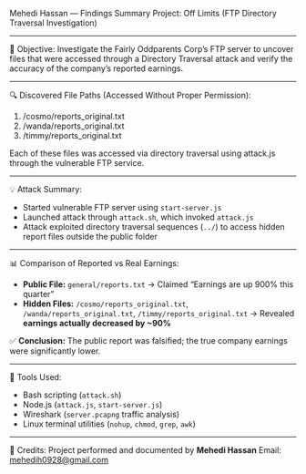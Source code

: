 Mehedi Hassan — Findings Summary
Project: Off Limits (FTP Directory Traversal Investigation)

---

🧠 Objective:
Investigate the Fairly Oddparents Corp’s FTP server to uncover files that were accessed through a Directory Traversal attack and verify the accuracy of the company’s reported earnings.

---

🔍 Discovered File Paths (Accessed Without Proper Permission):
1. /cosmo/reports_original.txt
2. /wanda/reports_original.txt
3. /timmy/reports_original.txt

Each of these files was accessed via directory traversal using attack.js through the vulnerable FTP service.

---

💡 Attack Summary:
- Started vulnerable FTP server using `start-server.js`
- Launched attack through `attack.sh`, which invoked `attack.js`
- Attack exploited directory traversal sequences (`../`) to access hidden report files outside the public folder

---

📊 Comparison of Reported vs Real Earnings:
- **Public File:** `general/reports.txt` → Claimed “Earnings are up 900% this quarter”
- **Hidden Files:** `/cosmo/reports_original.txt`, `/wanda/reports_original.txt`, `/timmy/reports_original.txt` → Revealed **earnings actually decreased by ~90%**

✅ **Conclusion:** The public report was falsified; the true company earnings were significantly lower.

---

🧰 Tools Used:
- Bash scripting (`attack.sh`)
- Node.js (`attack.js`, `start-server.js`)
- Wireshark (`server.pcapng` traffic analysis)
- Linux terminal utilities (`nohup`, `chmod`, `grep`, `awk`)

---

📣 Credits:
Project performed and documented by **Mehedi Hassan**
Email: mehedih0928@gmail.com
